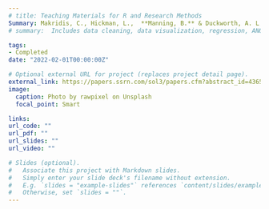 ```yaml
---
# title: Teaching Materials for R and Research Methods
Summary: Makridis, C., Hickman, L.,  **Manning, B.** & Duckworth, A. L. Earnings Are Greater and Increasing in Occupations That Require Intellectual Tenacity. *Working Paper*
# summary:  Includes data cleaning, data visualization, regression, ANOVA, factor analysis, mediation, moderation, and group testing.

tags:
- Completed
date: "2022-02-01T00:00:00Z"

# Optional external URL for project (replaces project detail page).
external_link: https://papers.ssrn.com/sol3/papers.cfm?abstract_id=4365176
image:
  caption: Photo by rawpixel on Unsplash
  focal_point: Smart

links:
url_code: ""
url_pdf: ""
url_slides: ""
url_video: ""

# Slides (optional).
#   Associate this project with Markdown slides.
#   Simply enter your slide deck's filename without extension.
#   E.g. `slides = "example-slides"` references `content/slides/example-slides.md`.
#   Otherwise, set `slides = ""`.
---
```

